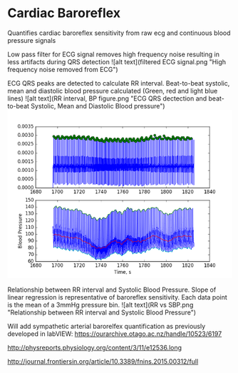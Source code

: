 # Cardiac Baroreflex 
Quantifies cardiac baroreflex sensitivity from raw ecg and continuous blood pressure signals

Low pass filter for ECG signal removes high frequency noise resulting in less artifacts during QRS detection
![alt text](filtered ECG signal.png "High frequency noise removed from ECG")


ECG QRS peaks are detected to calculate RR interval. Beat-to-beat systolic, mean and diastolic blood pressure calculated (Green, red and light blue lines)
![alt text](RR interval, BP figure.png "ECG QRS dectection and beat-to-beat Systolic, Mean and Diastolic Blood pressure")
![alt text](RRandb2bBP.png "ECG QRS detection and beat-to-beat Systolic, Mean and Diastolic Blood pressure")


Relationship between RR interval and Systolic Blood Pressure. Slope of linear regression is representative of baroreflex sensitivity. Each data point is the mean of a 3mmHg pressure bin. 
![alt text](RR vs SBP.png "Relationship between RR interval and Systolic Blood Pressure")

Will add sympathetic arterial barorelfex quantification as previously developed in labVIEW: https://ourarchive.otago.ac.nz/handle/10523/6197

http://physreports.physiology.org/content/3/11/e12536.long

http://journal.frontiersin.org/article/10.3389/fnins.2015.00312/full
